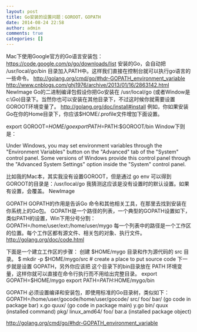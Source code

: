 ```yaml
---
layout: post
title: Go安装的设置问题：GOROOT，GOPATH
date: 2014-08-24 22:58
author: admin
comments: true
categories: []
---
```

Mac下使用Google官方的Go语言安装包：https://code.google.com/p/go/downloads/list 安装的Go，会自动把 /usr/local/go/bin 目录加入PATH中。这样我们直接在控制台就可以执行go语言的一些命令。
http://golang.org/cmd/go/#hdr-GOPATH_environment_variable
http://www.cnblogs.com/ghj1976/archive/2013/01/16/2863142.html 
NewImage
Go的二进制编译包假设你把Go安装在 /usr/local/go (或者Window是 c:\Go)目录下。当然你也可以安装在其他目录下，不过这时候你就需要设置GOROOT环境变量了。
http://golang.org/doc/install#install
例如，你如果安装Go在你的Home目录下，你应该$HOME/.profile文件增加下面设置。
 
export GOROOT=$HOME/go export PATH=$PATH:$GOROOT/bin
Window下则是：
 
Under Windows, you may set environment variables through the "Environment Variables" button on the "Advanced" tab of the "System" control panel. Some versions of Windows provide this control panel through the "Advanced System Settings" option inside the "System" control panel.

比如我的Mac本，其实我没有设置GOROOT，但是通过 go env 可以得到GOROOT的目录是：/usr/local/go 
我猜测这应该是没有设置时的默认设置。如果有设置，会覆盖。
NewImage
 
GOPATH
GOPATH的作用是告诉Go 命令和其他相关工具，在那里去找到安装在你系统上的Go包。
GOPATH是一个路径的列表，一个典型的GOPATH设置如下，类似PATH的设置，Win下用分号分割：
GOPATH=/home/user/ext:/home/user/mygo 
每一个列表中的路径是一个工作区的位置。每个工作区都有源文件、相关包的对象、执行文件。
http://golang.org/doc/code.html
 
下面是一个建立工作区的步骤：
创建 $HOME/mygo 目录和作为源代码的 src 目录。
$ mkdir -p $HOME/mygo/src # create a place to put source code 
下一步就是设置 GOPATH，另外你应该把 这个目录下的bin目录放在 PATH 环境变量，这样你就可以直接在命令行执行而不用给出完整目录。
export GOPATH=$HOME/mygo export PATH=$PATH:$HOME/mygo/bin
 
GOPATH 必须设置编译和安装包，即使用标准的Go目录树，类似如下：
GOPATH=/home/user/gocode/home/user/gocode/ src/ foo/ bar/ (go code in package bar) x.go quux/ (go code in package main) y.go bin/ quux (installed command) pkg/ linux_amd64/ foo/ bar.a (installed package object)

http://golang.org/cmd/go/#hdr-GOPATH_environment_variable
